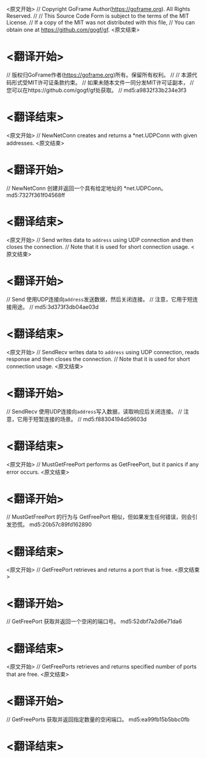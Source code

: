 
<原文开始>
// Copyright GoFrame Author(https://goframe.org). All Rights Reserved.
//
// This Source Code Form is subject to the terms of the MIT License.
// If a copy of the MIT was not distributed with this file,
// You can obtain one at https://github.com/gogf/gf.
<原文结束>

# <翻译开始>
// 版权归GoFrame作者(https://goframe.org)所有。保留所有权利。
//
// 本源代码形式受MIT许可证条款约束。
// 如果未随本文件一同分发MIT许可证副本，
// 您可以在https://github.com/gogf/gf处获取。
// md5:a9832f33b234e3f3
# <翻译结束>


<原文开始>
// NewNetConn creates and returns a *net.UDPConn with given addresses.
<原文结束>

# <翻译开始>
// NewNetConn 创建并返回一个具有给定地址的 *net.UDPConn。 md5:7327f361f04568ff
# <翻译结束>


<原文开始>
// Send writes data to `address` using UDP connection and then closes the connection.
// Note that it is used for short connection usage.
<原文结束>

# <翻译开始>
// Send 使用UDP连接向`address`发送数据，然后关闭连接。
// 注意，它用于短连接用途。
// md5:3d373f3db04ae03d
# <翻译结束>


<原文开始>
// SendRecv writes data to `address` using UDP connection, reads response and then closes the connection.
// Note that it is used for short connection usage.
<原文结束>

# <翻译开始>
// SendRecv 使用UDP连接向`address`写入数据，读取响应后关闭连接。
// 注意，它用于短暂连接的场景。
// md5:f88304194d59603d
# <翻译结束>


<原文开始>
// MustGetFreePort performs as GetFreePort, but it panics if any error occurs.
<原文结束>

# <翻译开始>
// MustGetFreePort 的行为与 GetFreePort 相似，但如果发生任何错误，则会引发恐慌。 md5:20b57c89fd162890
# <翻译结束>


<原文开始>
// GetFreePort retrieves and returns a port that is free.
<原文结束>

# <翻译开始>
// GetFreePort 获取并返回一个空闲的端口号。 md5:52dbf7a2d6e71da6
# <翻译结束>


<原文开始>
// GetFreePorts retrieves and returns specified number of ports that are free.
<原文结束>

# <翻译开始>
// GetFreePorts 获取并返回指定数量的空闲端口。 md5:ea99fb15b5bbc0fb
# <翻译结束>

